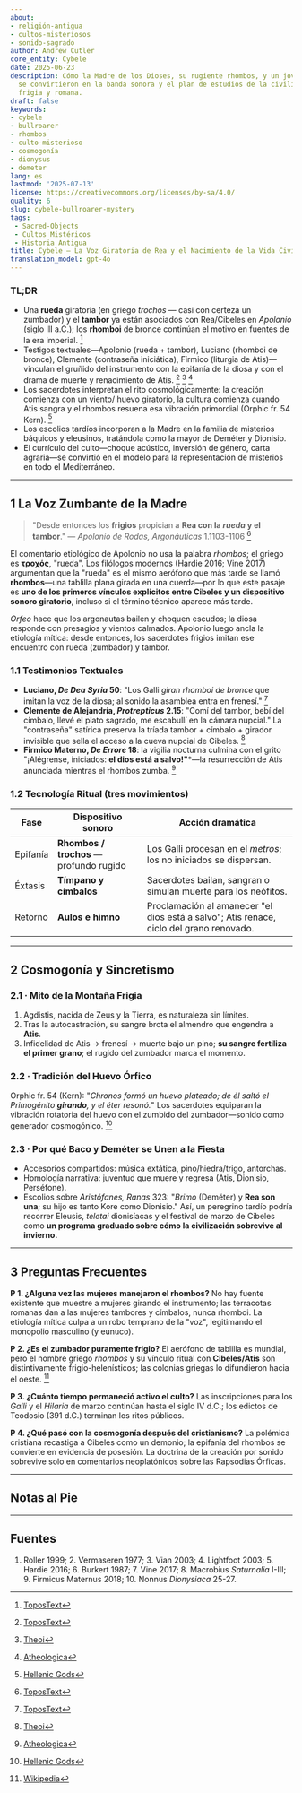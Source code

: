 ```yaml
---
about:
- religión-antigua
- cultos-misteriosos
- sonido-sagrado
author: Andrew Cutler
core_entity: Cybele
date: 2025-06-23
description: Cómo la Madre de los Dioses, su rugiente rhombos, y un joven moribundo
  se convirtieron en la banda sonora y el plan de estudios de la civilización griega,
  frigia y romana.
draft: false
keywords:
- cybele
- bullroarer
- rhombos
- culto-misterioso
- cosmogonía
- dionysus
- demeter
lang: es
lastmod: '2025-07-13'
license: https://creativecommons.org/licenses/by-sa/4.0/
quality: 6
slug: cybele-bullroarer-mystery
tags:
 - Sacred-Objects
 - Cultos Mistéricos
 - Historia Antigua
title: Cybele — La Voz Giratoria de Rea y el Nacimiento de la Vida Civilizada
translation_model: gpt-4o
---
```


### TL;DR
* Una **rueda** giratoria (en griego _trochos_ — casi con certeza un zumbador) y el **tambor** ya están asociados con Rea/Cibeles en *Apolonio* (siglo III a.C.); los **rhomboi** de bronce continúan el motivo en fuentes de la era imperial. [^oai1] 
* Testigos textuales—Apolonio (rueda + tambor), Luciano (rhomboi de bronce), Clemente (contraseña iniciática), Firmico (liturgia de Atis)—vinculan el gruñido del instrumento con la epifanía de la diosa y con el drama de muerte y renacimiento de Atis. [^oai2] [^oai3] [^oai4] 
* Los sacerdotes interpretan el rito cosmológicamente: la creación comienza con un viento/ huevo giratorio, la cultura comienza cuando Atis sangra y el rhombos resuena esa vibración primordial (Orphic fr. 54 Kern). [^oai5] 
* Los escolios tardíos incorporan a la Madre en la familia de misterios báquicos y eleusinos, tratándola como la mayor de Deméter y Dionisio. 
* El currículo del culto—choque acústico, inversión de género, carta agraria—se convirtió en el modelo para la representación de misterios en todo el Mediterráneo.

---

## 1 La Voz Zumbante de la Madre

> "Desde entonces los **frigios** propician a **Rea con la *rueda* y el tambor**." — *Apolonio de Rodas, Argonáuticas* 1.1103-1106  [^oai1]

El comentario etiológico de Apolonio no usa la palabra _rhombos_; el griego es **τροχός**, "rueda". Los filólogos modernos (Hardie 2016; Vine 2017) argumentan que la "rueda" es el mismo aerófono que más tarde se llamó **rhombos**—una tablilla plana girada en una cuerda—por lo que este pasaje es **uno de los primeros vínculos explícitos entre Cibeles y un dispositivo sonoro giratorio**, incluso si el término técnico aparece más tarde.

*Orfeo* hace que los argonautas bailen y choquen escudos; la diosa responde con presagios y vientos calmados. Apolonio luego ancla la etiología mítica: desde entonces, los sacerdotes frigios imitan ese encuentro con rueda (zumbador) y tambor.

### 1.1 Testimonios Textuales

* **Luciano, *De Dea Syria* 50**: "Los Galli *giran rhomboi de bronce* que imitan la voz de la diosa; al sonido la asamblea entra en frenesí."  [^oai2]  
* **Clemente de Alejandría, *Protrepticus* 2.15**: "Comí del tambor, bebí del címbalo, llevé el plato sagrado, me escabullí en la cámara nupcial." La "contraseña" satírica preserva la tríada tambor + címbalo + girador invisible que sella el acceso a la cueva nupcial de Cibeles.  [^oai3]  
* **Firmico Materno, *De Errore* 18**: la vigilia nocturna culmina con el grito "¡Alégrense, iniciados: **el dios está a salvo!"***—la resurrección de Atis anunciada mientras el rhombos zumba.  [^oai4]  

### 1.2 Tecnología Ritual (tres movimientos)

| Fase       | Dispositivo sonoro       | Acción dramática |
|------------|--------------------------|------------------|
| Epifanía | **Rhombos / trochos** — profundo rugido | Los Galli procesan en el *metros*; los no iniciados se dispersan. |
| Éxtasis | **Tímpano y címbalos** | Sacerdotes bailan, sangran o simulan muerte para los neófitos. |
| Retorno | **Aulos e himno** | Proclamación al amanecer "el dios está a salvo"; Atis renace, ciclo del grano renovado. |

---

## 2 Cosmogonía y Sincretismo

### 2.1 · Mito de la Montaña Frigia  
1. Agdistis, nacida de Zeus y la Tierra, es naturaleza sin límites.  
2. Tras la autocastración, su sangre brota el almendro que engendra a **Atis**.  
3. Infidelidad de Atis → frenesí → muerte bajo un pino; **su sangre fertiliza el primer grano**; el rugido del zumbador marca el momento.

### 2.2 · Tradición del Huevo Órfico  
Orphic fr. 54 (Kern): "*Chronos formó un huevo plateado; de él saltó el Primogénito **girando**, y el éter resonó.*" Los sacerdotes equiparan la vibración rotatoria del huevo con el zumbido del zumbador—sonido como generador cosmogónico.  [^oai5]

### 2.3 · Por qué Baco y Deméter se Unen a la Fiesta 
* Accesorios compartidos: música extática, pino/hiedra/trigo, antorchas. 
* Homología narrativa: juventud que muere y regresa (Atis, Dionisio, Perséfone). 
* Escolios sobre *Aristófanes, Ranas* 323: "*Brimo* (Deméter) y **Rea son una**; su hijo es tanto Kore como Dionisio." Así, un peregrino tardío podría recorrer Eleusis, *teletai* dionisíacas y el festival de marzo de Cibeles como **un programa graduado sobre cómo la civilización sobrevive al invierno.**

---

## 3 Preguntas Frecuentes

**P 1. ¿Alguna vez las mujeres manejaron el rhombos?** 
No hay fuente existente que muestre a mujeres girando el instrumento; las terracotas romanas dan a las mujeres tambores y címbalos, nunca rhomboi. La etiología mítica culpa a un robo temprano de la "voz", legitimando el monopolio masculino (y eunuco).

**P 2. ¿Es el zumbador puramente frigio?** 
El aerófono de tablilla es mundial, pero el nombre griego _rhombos_ y su vínculo ritual con **Cibeles/Atis** son distintivamente frigio-helenísticos; las colonias griegas lo difundieron hacia el oeste. [^oai6]

**P 3. ¿Cuánto tiempo permaneció activo el culto?** 
Las inscripciones para los *Galli* y el *Hilaria* de marzo continúan hasta el siglo IV d.C.; los edictos de Teodosio (391 d.C.) terminan los ritos públicos.

**P 4. ¿Qué pasó con la cosmogonía después del cristianismo?** 
La polémica cristiana recastiga a Cibeles como un demonio; la epifanía del rhombos se convierte en evidencia de posesión. La doctrina de la creación por sonido sobrevive solo en comentarios neoplatónicos sobre las Rapsodias Órficas.

---

## Notas al Pie 

[^oai1]: [ToposText](https://topostext.org/work/126)
[^oai2]: [ToposText](https://topostext.org/work/340)
[^oai3]: [Theoi](https://www.theoi.com/Text/ClementExhortation1.html)
[^oai4]: [Atheologica](https://atheologica.wordpress.com/2011/11/13/the-mystery-cults-christianity/)
[^oai5]: [Hellenic Gods](https://www.hellenicgods.org/orphic-rhapsodies------24)
[^oai6]: [Wikipedia](https://en.wikipedia.org/wiki/Bullroarer)
[^1]: *Apolonio de Rodas, Argonáuticas* 1.1103-1106, ed. Vian 2003. NB: griego **τροχός** "rueda", no "rhombos". [^oai1] 
[^2]: Luciano, *De Dea Syria* 50-51, texto griego en Lightfoot 2003. [^oai2] 
[^3]: Clemente de Alejandría, *Protrepticus* 2.15-17, trad. Butterworth 1919. [^oai3] 
[^4]: Orphic fr. 54 Kern, texto + discusión en Hardie 2016. [^oai5] 
[^5]: Escolios sobre *Aristófanes, Ranas* 323; cf. Diodoro 3.62-63.

---

## Fuentes 
1. Roller 1999; 2. Vermaseren 1977; 3. Vian 2003; 4. Lightfoot 2003; 5. Hardie 2016; 6. Burkert 1987; 7. Vine 2017; 8. Macrobius *Saturnalia* I-III; 9. Firmicus Maternus 2018; 10. Nonnus *Dionysiaca* 25-27.